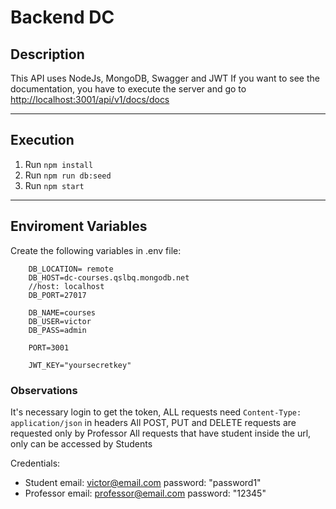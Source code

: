 # Backend DC

## Description

This API uses NodeJs, MongoDB, Swagger and JWT
If you want to see the documentation, you have to execute the server and
go to [http://localhost:3001/api/v1/docs/docs](http://localhost:3001/api/v1/docs/docs/)

---

## Execution
1. Run `npm install`
2. Run `npm run db:seed`
3. Run `npm start`

---
## Enviroment Variables

Create the following variables in .env file:

```
    DB_LOCATION= remote 
	DB_HOST=dc-courses.qslbq.mongodb.net
	//host: localhost
	DB_PORT=27017

	DB_NAME=courses
	DB_USER=victor
	DB_PASS=admin

	PORT=3001

	JWT_KEY="yoursecretkey"
```

### Observations

It's necessary login to get the token, ALL requests need `Content-Type: application/json` in headers
All POST, PUT and DELETE requests are requested only by Professor
All requests that have student inside the url, only can be accessed by Students

Credentials:
* Student
email: victor@email.com
password: "password1"
* Professor
email: professor@email.com
password: "12345"
